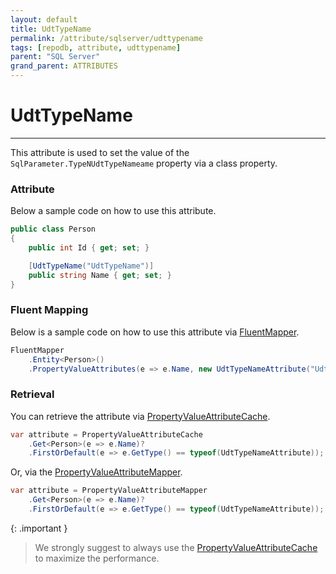 ```yaml
---
layout: default
title: UdtTypeName
permalink: /attribute/sqlserver/udttypename
tags: [repodb, attribute, udttypename]
parent: "SQL Server"
grand_parent: ATTRIBUTES
---
```


# UdtTypeName

---

This attribute is used to set the value of the `SqlParameter.TypeNUdtTypeNameame` property via a class property.

### Attribute

Below a sample code on how to use this attribute.

```csharp
public class Person
{
    public int Id { get; set; }

    [UdtTypeName("UdtTypeName")]
    public string Name { get; set; }
}
```

### Fluent Mapping

Below is a sample code on how to use this attribute via [FluentMapper](/mapper/fluentmapper).

```csharp
FluentMapper
    .Entity<Person>()
    .PropertyValueAttributes(e => e.Name, new UdtTypeNameAttribute("UdtTypeName"));
```

### Retrieval

You can retrieve the attribute via [PropertyValueAttributeCache](/cacher/propertyvalueattributecache).

```csharp
var attribute = PropertyValueAttributeCache
    .Get<Person>(e => e.Name)?
    .FirstOrDefault(e => e.GetType() == typeof(UdtTypeNameAttribute));
```

Or, via the [PropertyValueAttributeMapper](/mapper/propertyvalueattributemapper).

```csharp
var attribute = PropertyValueAttributeMapper
    .Get<Person>(e => e.Name)?
    .FirstOrDefault(e => e.GetType() == typeof(UdtTypeNameAttribute));
```

{: .important }
> We strongly suggest to always use the [PropertyValueAttributeCache](/cacher/propertyvalueattributecache) to maximize the performance.